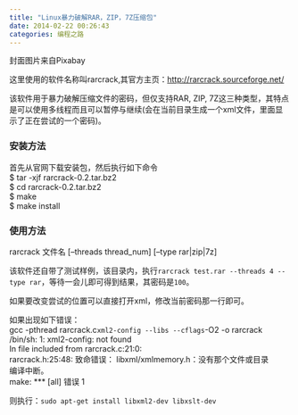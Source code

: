 ```yaml
---
title: "Linux暴力破解RAR，ZIP，7Z压缩包"
date: 2014-02-22 00:26:43
categories: 编程之路
---
```

封面图片来自Pixabay

这里使用的软件名称叫rarcrack,其官方主页：<http://rarcrack.sourceforge.net/>

该软件用于暴力破解压缩文件的密码，但仅支持RAR, ZIP,
7Z这三种类型，其特点是可以使用多线程而且可以暂停与继续(会在当前目录生成一个xml文件，里面显示了正在尝试的一个密码)。

### 安装方法

首先从官网下载安装包，然后执行如下命令  
$ tar -xjf rarcrack-0.2.tar.bz2  
$ cd rarcrack-0.2.tar.bz2  
$ make  
$ make install

### 使用方法

rarcrack 文件名 [–threads thread_num] [–type rar|zip|7z]

该软件还自带了测试样例，该目录内，执行`rarcrack test.rar --threads 4 --type
rar`，等待一会儿即可得到结果，其密码是`100`。

如果要改变尝试的位置可以直接打开xml，修改当前密码那一行即可。

如果出现如下错误：  
gcc -pthread rarcrack.c`xml2-config --libs --cflags`-O2 -o rarcrack  
/bin/sh: 1: xml2-config: not found  
In file included from rarcrack.c:21:0:  
rarcrack.h:25:48: 致命错误： libxml/xmlmemory.h：没有那个文件或目录  
编译中断。  
make: *** [all] 错误 1

则执行：`sudo apt-get install libxml2-dev libxslt-dev`
